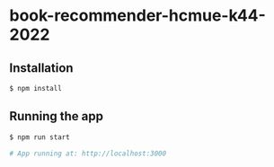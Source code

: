 # book-recommender-hcmue-k44-2022

## Installation

```bash
$ npm install
```

## Running the app

```bash
$ npm run start

# App running at: http://localhost:3000
```
